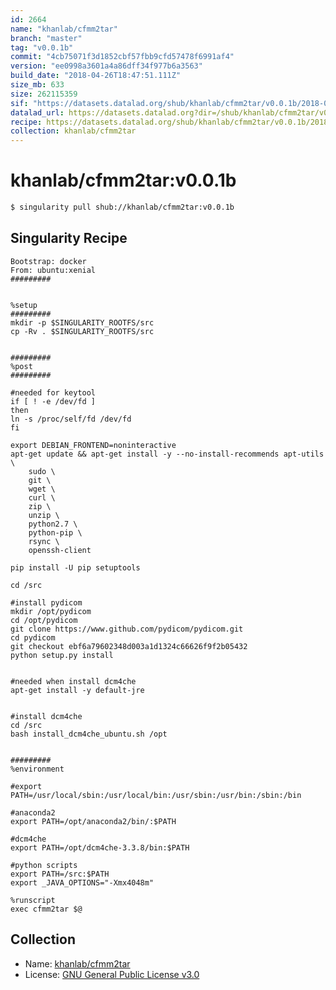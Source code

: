 ```yaml
---
id: 2664
name: "khanlab/cfmm2tar"
branch: "master"
tag: "v0.0.1b"
commit: "4cb75071f3d1852cbf57fbb9cfd57478f6991af4"
version: "ee0998a3601a4a86dff34f977b6a3563"
build_date: "2018-04-26T18:47:51.111Z"
size_mb: 633
size: 262115359
sif: "https://datasets.datalad.org/shub/khanlab/cfmm2tar/v0.0.1b/2018-04-26-4cb75071-ee0998a3/ee0998a3601a4a86dff34f977b6a3563.simg"
datalad_url: https://datasets.datalad.org?dir=/shub/khanlab/cfmm2tar/v0.0.1b/2018-04-26-4cb75071-ee0998a3/
recipe: https://datasets.datalad.org/shub/khanlab/cfmm2tar/v0.0.1b/2018-04-26-4cb75071-ee0998a3/Singularity
collection: khanlab/cfmm2tar
---
```


# khanlab/cfmm2tar:v0.0.1b

```bash
$ singularity pull shub://khanlab/cfmm2tar:v0.0.1b
```

## Singularity Recipe

```singularity
Bootstrap: docker
From: ubuntu:xenial
#########


%setup
#########
mkdir -p $SINGULARITY_ROOTFS/src
cp -Rv . $SINGULARITY_ROOTFS/src


#########
%post
#########

#needed for keytool
if [ ! -e /dev/fd ]
then
ln -s /proc/self/fd /dev/fd
fi

export DEBIAN_FRONTEND=noninteractive
apt-get update && apt-get install -y --no-install-recommends apt-utils \
    sudo \
    git \
    wget \
    curl \
    zip \
    unzip \
    python2.7 \
    python-pip \
    rsync \
    openssh-client

pip install -U pip setuptools

cd /src

#install pydicom
mkdir /opt/pydicom
cd /opt/pydicom
git clone https://www.github.com/pydicom/pydicom.git
cd pydicom
git checkout ebf6a79602348d003a1d1324c66626f9f2b05432
python setup.py install


#needed when install dcm4che
apt-get install -y default-jre


#install dcm4che
cd /src
bash install_dcm4che_ubuntu.sh /opt


#########
%environment

#export PATH=/usr/local/sbin:/usr/local/bin:/usr/sbin:/usr/bin:/sbin:/bin

#anaconda2
export PATH=/opt/anaconda2/bin/:$PATH

#dcm4che
export PATH=/opt/dcm4che-3.3.8/bin:$PATH

#python scripts
export PATH=/src:$PATH
export _JAVA_OPTIONS="-Xmx4048m"

%runscript
exec cfmm2tar $@
```

## Collection

 - Name: [khanlab/cfmm2tar](https://github.com/khanlab/cfmm2tar)
 - License: [GNU General Public License v3.0](https://api.github.com/licenses/gpl-3.0)

